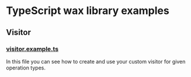 # TypeScript wax library examples

## Visitor

### [visitor.example.ts](visitor.example.ts)

In this file you can see how to create and use your custom visitor for given operation types.
